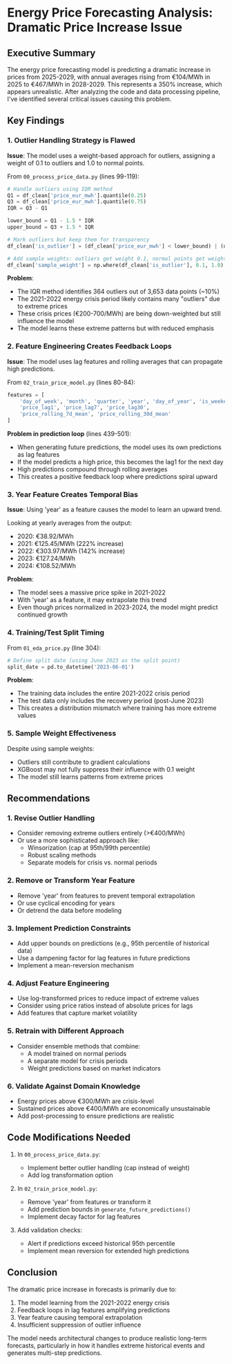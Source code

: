 # Energy Price Forecasting Analysis: Dramatic Price Increase Issue

## Executive Summary

The energy price forecasting model is predicting a dramatic increase in prices from 2025-2029, with annual averages rising from €104/MWh in 2025 to €467/MWh in 2028-2029. This represents a 350% increase, which appears unrealistic. After analyzing the code and data processing pipeline, I've identified several critical issues causing this problem.

## Key Findings

### 1. **Outlier Handling Strategy is Flawed**

**Issue**: The model uses a weight-based approach for outliers, assigning a weight of 0.1 to outliers and 1.0 to normal points.

From `00_process_price_data.py` (lines 99-119):
```python
# Handle outliers using IQR method
Q1 = df_clean['price_eur_mwh'].quantile(0.25)
Q3 = df_clean['price_eur_mwh'].quantile(0.75)
IQR = Q3 - Q1

lower_bound = Q1 - 1.5 * IQR
upper_bound = Q3 + 1.5 * IQR

# Mark outliers but keep them for transparency
df_clean['is_outlier'] = (df_clean['price_eur_mwh'] < lower_bound) | (df_clean['price_eur_mwh'] > upper_bound)

# Add sample weights: outliers get weight 0.1, normal points get weight 1.0
df_clean['sample_weight'] = np.where(df_clean['is_outlier'], 0.1, 1.0)
```

**Problem**: 
- The IQR method identifies 364 outliers out of 3,653 data points (~10%)
- The 2021-2022 energy crisis period likely contains many "outliers" due to extreme prices
- These crisis prices (€200-700/MWh) are being down-weighted but still influence the model
- The model learns these extreme patterns but with reduced emphasis

### 2. **Feature Engineering Creates Feedback Loops**

**Issue**: The model uses lag features and rolling averages that can propagate high predictions.

From `02_train_price_model.py` (lines 80-84):
```python
features = [
    'day_of_week', 'month', 'quarter', 'year', 'day_of_year', 'is_weekend',
    'price_lag1', 'price_lag7', 'price_lag30',
    'price_rolling_7d_mean', 'price_rolling_30d_mean'
]
```

**Problem in prediction loop** (lines 439-501):
- When generating future predictions, the model uses its own predictions as lag features
- If the model predicts a high price, this becomes the lag1 for the next day
- High predictions compound through rolling averages
- This creates a positive feedback loop where predictions spiral upward

### 3. **Year Feature Creates Temporal Bias**

**Issue**: Using 'year' as a feature causes the model to learn an upward trend.

Looking at yearly averages from the output:
- 2020: €38.92/MWh
- 2021: €125.45/MWh (222% increase)
- 2022: €303.97/MWh (142% increase)
- 2023: €127.24/MWh
- 2024: €108.52/MWh

**Problem**: 
- The model sees a massive price spike in 2021-2022
- With 'year' as a feature, it may extrapolate this trend
- Even though prices normalized in 2023-2024, the model might predict continued growth

### 4. **Training/Test Split Timing**

From `01_eda_price.py` (line 304):
```python
# Define split date (using June 2023 as the split point)
split_date = pd.to_datetime('2023-06-01')
```

**Problem**:
- The training data includes the entire 2021-2022 crisis period
- The test data only includes the recovery period (post-June 2023)
- This creates a distribution mismatch where training has more extreme values

### 5. **Sample Weight Effectiveness**

Despite using sample weights:
- Outliers still contribute to gradient calculations
- XGBoost may not fully suppress their influence with 0.1 weight
- The model still learns patterns from extreme prices

## Recommendations

### 1. **Revise Outlier Handling**
- Consider removing extreme outliers entirely (>€400/MWh)
- Or use a more sophisticated approach like:
  - Winsorization (cap at 95th/99th percentile)
  - Robust scaling methods
  - Separate models for crisis vs. normal periods

### 2. **Remove or Transform Year Feature**
- Remove 'year' from features to prevent temporal extrapolation
- Or use cyclical encoding for years
- Or detrend the data before modeling

### 3. **Implement Prediction Constraints**
- Add upper bounds on predictions (e.g., 95th percentile of historical data)
- Use a dampening factor for lag features in future predictions
- Implement a mean-reversion mechanism

### 4. **Adjust Feature Engineering**
- Use log-transformed prices to reduce impact of extreme values
- Consider using price ratios instead of absolute prices for lags
- Add features that capture market volatility

### 5. **Retrain with Different Approach**
- Consider ensemble methods that combine:
  - A model trained on normal periods
  - A separate model for crisis periods
  - Weight predictions based on market indicators

### 6. **Validate Against Domain Knowledge**
- Energy prices above €300/MWh are crisis-level
- Sustained prices above €400/MWh are economically unsustainable
- Add post-processing to ensure predictions are realistic

## Code Modifications Needed

1. In `00_process_price_data.py`:
   - Implement better outlier handling (cap instead of weight)
   - Add log transformation option

2. In `02_train_price_model.py`:
   - Remove 'year' from features or transform it
   - Add prediction bounds in `generate_future_predictions()`
   - Implement decay factor for lag features

3. Add validation checks:
   - Alert if predictions exceed historical 95th percentile
   - Implement mean reversion for extended high predictions

## Conclusion

The dramatic price increase in forecasts is primarily due to:
1. The model learning from the 2021-2022 energy crisis
2. Feedback loops in lag features amplifying predictions
3. Year feature causing temporal extrapolation
4. Insufficient suppression of outlier influence

The model needs architectural changes to produce realistic long-term forecasts, particularly in how it handles extreme historical events and generates multi-step predictions.